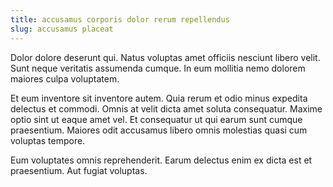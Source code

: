 ```yaml
---
title: accusamus corporis dolor rerum repellendus
slug: accusamus placeat
---
```


Dolor dolore deserunt qui. Natus voluptas amet officiis nesciunt libero velit. Sunt neque veritatis assumenda cumque. In eum mollitia nemo dolorem maiores culpa voluptatem.

Et eum inventore sit inventore autem. Quia rerum et odio minus expedita delectus et commodi. Omnis at velit dicta amet soluta consequatur. Maxime optio sint ut eaque amet vel. Et consequatur ut qui earum sunt cumque praesentium. Maiores odit accusamus libero omnis molestias quasi cum voluptas tempore.

Eum voluptates omnis reprehenderit. Earum delectus enim ex dicta est et praesentium. Aut fugiat voluptas.

